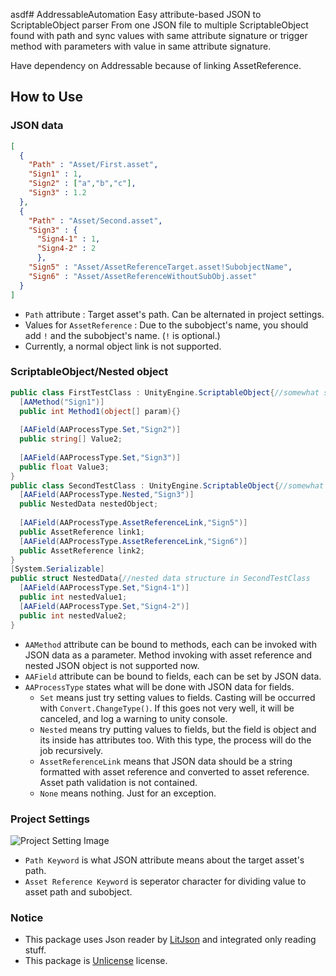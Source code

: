 ﻿asdf# AddressableAutomation
Easy attribute-based JSON to ScriptableObject parser
From one JSON file to multiple ScriptableObject found with path and sync values with same attribute signature or trigger method with parameters with value in same attribute signature.

Have dependency on Addressable because of linking AssetReference.

## How to Use

### JSON data

```json
[
  {
    "Path" : "Asset/First.asset",
    "Sign1" : 1,
    "Sign2" : ["a","b","c"],
    "Sign3" : 1.2
  },
  {
    "Path" : "Asset/Second.asset",
    "Sign3" : {
      "Sign4-1" : 1,
      "Sign4-2" : 2
      },
    "Sign5" : "Asset/AssetReferenceTarget.asset!SubobjectName",
    "Sign6" : "Asset/AssetReferenceWithoutSubObj.asset"
  }
]
```
 - `Path` attribute : Target asset's path. Can be alternated in project settings.
 - Values for `AssetReference` : Due to the subobject's name, you should add `!` and the subobject's name. (`!` is optional.)
 - Currently, a normal object link is not supported.

### ScriptableObject/Nested object

```csharp
public class FirstTestClass : UnityEngine.ScriptableObject{//somewhat scriptable object at Asset/First.asset
  [AAMethod("Sign1")]
  public int Method1(object[] param){}
  
  [AAField(AAProcessType.Set,"Sign2")]
  public string[] Value2;
  
  [AAField(AAProcessType.Set,"Sign3")]
  public float Value3;
}
public class SecondTestClass : UnityEngine.ScriptableObject{//somewhat scriptable object at Asset/First.asset
  [AAField(AAProcessType.Nested,"Sign3")]
  public NestedData nestedObject;
  
  [AAField(AAProcessType.AssetReferenceLink,"Sign5")]
  public AssetReference link1;
  [AAField(AAProcessType.AssetReferenceLink,"Sign6")]
  public AssetReference link2;
}
[System.Serializable]
public struct NestedData{//nested data structure in SecondTestClass
  [AAField(AAProcessType.Set,"Sign4-1")]
  public int nestedValue1;
  [AAField(AAProcessType.Set,"Sign4-2")]
  public int nestedValue2;
}
```

 - `AAMethod` attribute can be bound to methods, each can be invoked with JSON data as a parameter. Method invoking with asset reference and nested JSON object is not supported now.
 - `AAField` attribute can be bound to fields, each can be set by JSON data.
 - `AAProcessType` states what will be done with JSON data for fields.
   - `Set` means just try setting values to fields. Casting will be occurred with `Convert.ChangeType()`. If this goes not very well, it will be canceled, and log a warning to unity console.
   - `Nested` means try putting values to fields, but the field is object and its inside has attributes too. With this type, the process will do the job recursively.
   - `AssetReferenceLink` means that JSON data should be a string formatted with asset reference and converted to asset reference. Asset path validation is not contained.
   - `None` means nothing. Just for an exception.

### Project Settings
![Project Setting Image](https://github.com/Jaeguins/ImagePool/blob/main/Files/AA.jpg)

 - `Path Keyword` is what JSON attribute means about the target asset's path.
 - `Asset Reference Keyword` is seperator character for dividing value to asset path and subobject.

### Notice

- This package uses Json reader by [LitJson](https://litjson.net/) and integrated only reading stuff.
- This package is [Unlicense](https://unlicense.org/) license.
